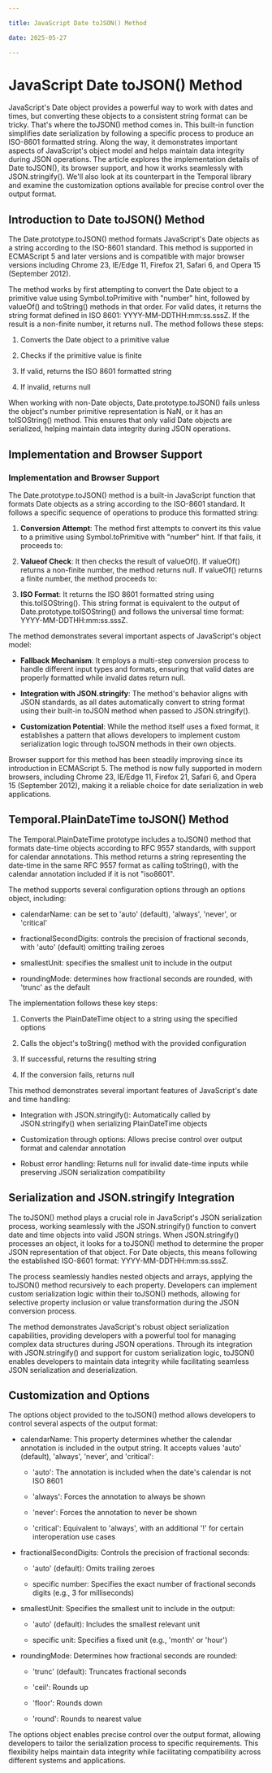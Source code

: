 ```yaml
---

title: JavaScript Date toJSON() Method

date: 2025-05-27

---
```



# JavaScript Date toJSON() Method

JavaScript's Date object provides a powerful way to work with dates and times, but converting these objects to a consistent string format can be tricky. That's where the toJSON() method comes in. This built-in function simplifies date serialization by following a specific process to produce an ISO-8601 formatted string. Along the way, it demonstrates important aspects of JavaScript's object model and helps maintain data integrity during JSON operations. The article explores the implementation details of Date toJSON(), its browser support, and how it works seamlessly with JSON.stringify(). We'll also look at its counterpart in the Temporal library and examine the customization options available for precise control over the output format.


## Introduction to Date toJSON() Method

The Date.prototype.toJSON() method formats JavaScript's Date objects as a string according to the ISO-8601 standard. This method is supported in ECMAScript 5 and later versions and is compatible with major browser versions including Chrome 23, IE/Edge 11, Firefox 21, Safari 6, and Opera 15 (September 2012).

The method works by first attempting to convert the Date object to a primitive value using Symbol.toPrimitive with "number" hint, followed by valueOf() and toString() methods in that order. For valid dates, it returns the string format defined in ISO 8601: YYYY-MM-DDTHH:mm:ss.sssZ. If the result is a non-finite number, it returns null. The method follows these steps:

1. Converts the Date object to a primitive value

2. Checks if the primitive value is finite

3. If valid, returns the ISO 8601 formatted string

4. If invalid, returns null

When working with non-Date objects, Date.prototype.toJSON() fails unless the object's number primitive representation is NaN, or it has an toISOString() method. This ensures that only valid Date objects are serialized, helping maintain data integrity during JSON operations.


## Implementation and Browser Support


### Implementation and Browser Support

The Date.prototype.toJSON() method is a built-in JavaScript function that formats Date objects as a string according to the ISO-8601 standard. It follows a specific sequence of operations to produce this formatted string:

1. **Conversion Attempt**: The method first attempts to convert its this value to a primitive using Symbol.toPrimitive with "number" hint. If that fails, it proceeds to:

2. **Valueof Check**: It then checks the result of valueOf(). If valueOf() returns a non-finite number, the method returns null. If valueOf() returns a finite number, the method proceeds to:

3. **ISO Format**: It returns the ISO 8601 formatted string using this.toISOString(). This string format is equivalent to the output of Date.prototype.toISOString() and follows the universal time format: YYYY-MM-DDTHH:mm:ss.sssZ.

The method demonstrates several important aspects of JavaScript's object model:

- **Fallback Mechanism**: It employs a multi-step conversion process to handle different input types and formats, ensuring that valid dates are properly formatted while invalid dates return null.

- **Integration with JSON.stringify**: The method's behavior aligns with JSON standards, as all dates automatically convert to string format using their built-in toJSON method when passed to JSON.stringify().

- **Customization Potential**: While the method itself uses a fixed format, it establishes a pattern that allows developers to implement custom serialization logic through toJSON methods in their own objects.

Browser support for this method has been steadily improving since its introduction in ECMAScript 5. The method is now fully supported in modern browsers, including Chrome 23, IE/Edge 11, Firefox 21, Safari 6, and Opera 15 (September 2012), making it a reliable choice for date serialization in web applications.


## Temporal.PlainDateTime toJSON() Method

The Temporal.PlainDateTime prototype includes a toJSON() method that formats date-time objects according to RFC 9557 standards, with support for calendar annotations. This method returns a string representing the date-time in the same RFC 9557 format as calling toString(), with the calendar annotation included if it is not "iso8601".

The method supports several configuration options through an options object, including:

- calendarName: can be set to 'auto' (default), 'always', 'never', or 'critical'

- fractionalSecondDigits: controls the precision of fractional seconds, with 'auto' (default) omitting trailing zeroes

- smallestUnit: specifies the smallest unit to include in the output

- roundingMode: determines how fractional seconds are rounded, with 'trunc' as the default

The implementation follows these key steps:

1. Converts the PlainDateTime object to a string using the specified options

2. Calls the object's toString() method with the provided configuration

3. If successful, returns the resulting string

4. If the conversion fails, returns null

This method demonstrates several important features of JavaScript's date and time handling:

- Integration with JSON.stringify(): Automatically called by JSON.stringify() when serializing PlainDateTime objects

- Customization through options: Allows precise control over output format and calendar annotation

- Robust error handling: Returns null for invalid date-time inputs while preserving JSON serialization compatibility


## Serialization and JSON.stringify Integration

The toJSON() method plays a crucial role in JavaScript's JSON serialization process, working seamlessly with the JSON.stringify() function to convert date and time objects into valid JSON strings. When JSON.stringify() processes an object, it looks for a toJSON() method to determine the proper JSON representation of that object. For Date objects, this means following the established ISO-8601 format: YYYY-MM-DDTHH:mm:ss.sssZ.

The process seamlessly handles nested objects and arrays, applying the toJSON() method recursively to each property. Developers can implement custom serialization logic within their toJSON() methods, allowing for selective property inclusion or value transformation during the JSON conversion process.

The method demonstrates JavaScript's robust object serialization capabilities, providing developers with a powerful tool for managing complex data structures during JSON operations. Through its integration with JSON.stringify() and support for custom serialization logic, toJSON() enables developers to maintain data integrity while facilitating seamless JSON serialization and deserialization.


## Customization and Options

The options object provided to the toJSON() method allows developers to control several aspects of the output format:

- calendarName: This property determines whether the calendar annotation is included in the output string. It accepts values 'auto' (default), 'always', 'never', and 'critical':

  - 'auto': The annotation is included when the date's calendar is not ISO 8601

  - 'always': Forces the annotation to always be shown

  - 'never': Forces the annotation to never be shown

  - 'critical': Equivalent to 'always', with an additional '!' for certain interoperation use cases

- fractionalSecondDigits: Controls the precision of fractional seconds:

  - 'auto' (default): Omits trailing zeroes

  - specific number: Specifies the exact number of fractional seconds digits (e.g., 3 for milliseconds)

- smallestUnit: Specifies the smallest unit to include in the output:

  - 'auto' (default): Includes the smallest relevant unit

  - specific unit: Specifies a fixed unit (e.g., 'month' or 'hour')

- roundingMode: Determines how fractional seconds are rounded:

  - 'trunc' (default): Truncates fractional seconds

  - 'ceil': Rounds up

  - 'floor': Rounds down

  - 'round': Rounds to nearest value

The options object enables precise control over the output format, allowing developers to tailor the serialization process to specific requirements. This flexibility helps maintain data integrity while facilitating compatibility across different systems and applications.

